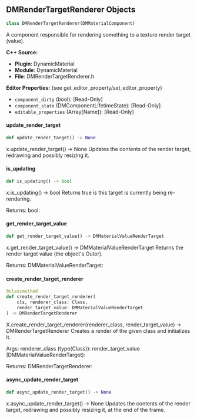 ## DMRenderTargetRenderer Objects

```python
class DMRenderTargetRenderer(DMMaterialComponent)
```

A component responsible for rendering something to a texture render target (value).

**C++ Source:**

- **Plugin**: DynamicMaterial
- **Module**: DynamicMaterial
- **File**: DMRenderTargetRenderer.h

**Editor Properties:** (see get_editor_property/set_editor_property)

- ``component_dirty`` (bool):  [Read-Only]
- ``component_state`` (DMComponentLifetimeState):  [Read-Only]
- ``editable_properties`` (Array[Name]):  [Read-Only]

<a id="unreal.DMRenderTargetRenderer.update_render_target"></a>

#### update_render_target

```python
def update_render_target() -> None
```

x.update_render_target() -> None
Updates the contents of the render target, redrawing and possibly resizing it.

<a id="unreal.DMRenderTargetRenderer.is_updating"></a>

#### is_updating

```python
def is_updating() -> bool
```

x.is_updating() -> bool
Returns true is this target is currently being re-rendering.

Returns:
    bool:

<a id="unreal.DMRenderTargetRenderer.get_render_target_value"></a>

#### get_render_target_value

```python
def get_render_target_value() -> DMMaterialValueRenderTarget
```

x.get_render_target_value() -> DMMaterialValueRenderTarget
Returns the render target value (the object's Outer).

Returns:
    DMMaterialValueRenderTarget:

<a id="unreal.DMRenderTargetRenderer.create_render_target_renderer"></a>

#### create_render_target_renderer

```python
@classmethod
def create_render_target_renderer(
    cls, renderer_class: Class,
    render_target_value: DMMaterialValueRenderTarget
) -> DMRenderTargetRenderer
```

X.create_render_target_renderer(renderer_class, render_target_value) -> DMRenderTargetRenderer
Creates a render of the given class and initializes it.

Args:
    renderer_class (type(Class)): 
    render_target_value (DMMaterialValueRenderTarget): 

Returns:
    DMRenderTargetRenderer:

<a id="unreal.DMRenderTargetRenderer.async_update_render_target"></a>

#### async_update_render_target

```python
def async_update_render_target() -> None
```

x.async_update_render_target() -> None
Updates the contents of the render target, redrawing and possibly resizing it, at the end of the frame.

<a id="unreal.DMRenderTargetWidgetRendererBase"></a>
